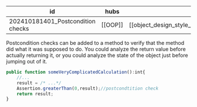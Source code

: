 
| id                                | hubs    | source                                                     |
| --------------------------------- | ------- | ---------------------------------------------------------- |
| 202410181401_Postcondition checks | [[OOP]] | [[object_design_style_guide_matthias_noback.pdf#page=162]] |
Postcondition checks can be added to a method to verify that the method did what it was supposed to do. You could analyze the return value before actually returning it, or you could analyze the state of the object just before jumping out of it.
```ts
public function someVeryComplicatedCalculation():int{
	//...
	result = /* ...*/
	Assertion.greaterThan(0,result);//postcondtition check
	return result;
}
```